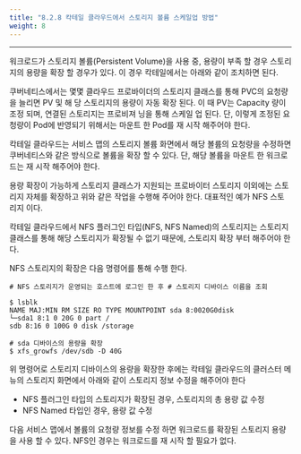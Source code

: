 ```yaml
---
title: "8.2.8 칵테일 클라우드에서 스토리지 볼륨 스케일업 방법"
weight: 8
---
```


---
워크로드가 스토리지 볼륨(Persistent Volume)을 사용 중, 용량이 부족 할 경우 스토리지의 용량을 확장 할 경우가 있다. 이 경우 칵테일에서는 아래와 같이 조치하면 된다.

쿠버네티스에서는 몇몇 클라우드 프로바이더의 스토리지 클래스를 통해 PVC의 요청량을 늘리면 PV 및 해 당 스토리지의 용량이 자동 확장 된다. 
이 때 PV는 Capacity 량이 조정 되며, 연결된 스토리지는 프로비져 닝을 통해 스케일 업 된다.
단, 이렇게 조정된 요청량이 Pod에 반영되기 위해서는 마운트 한 Pod를 재 시작 해주어야 한다.

칵테일 클라우드는 서비스 맵의 스토리지 볼륨 화면에서 해당 볼륨의 요청량을 수정하면 쿠버네티스와 같은 방식으로 볼륨을 확장 할 수 있다. 
단, 해당 볼륨을 마운트 한 워크로드는 재 시작 해주어야 한다.

용량 확장이 가능하게 스토리지 클래스가 지원되는 프로바이터 스토리지 이외에는 스토리지 자체를 확장하고 위와 같은 작업을 수행해 주어야 한다. 
대표적인 예가 NFS 스토리지 이다.

칵테일 클라우드에서 NFS 플러그인 타입(NFS, NFS Named)의 스토리지는 스토리지 클래스를 통해 해당 스토리지가 확장될 수 없기 때문에, 
스토리지 확장 부터 해주어야 한다. 

NFS 스토리지의 확장은 다음 명령어를 통해 수행 한다.

```
# NFS 스토리지가 운영되는 호스트에 로그인 한 후 # 스토리지 디바이스 이름을 조회

$ lsblk
NAME MAJ:MIN RM SIZE RO TYPE MOUNTPOINT sda 8:0020G0disk
└─sda1 8:1 0 20G 0 part /
sdb 8:16 0 100G 0 disk /storage

# sda 디바이스의 용량을 확장
$ xfs_growfs /dev/sdb -D 40G

```

위 명령어로 스토리지 디바이스의 용량을 확장한 후에는 칵테일 클라우드의 클러스터 메뉴의 스토리지 화면에서 아래와 같이 스토리지 정보 수정을 해주어야 한다
* NFS 플러그인 타입의 스토리지가 확장된 경우, 스토리지의 총 용량 값 수정
* NFS Named 타입인 경우, 용량 값 수정

다음 서비스 맵에서 볼륨의 요청량 정보를 수정 하면 워크로드를 확장된 스토리지 용량을 사용 할 수 있다. NFS인 경우는 워크로드를 재 시작 할 필요가 없다.
